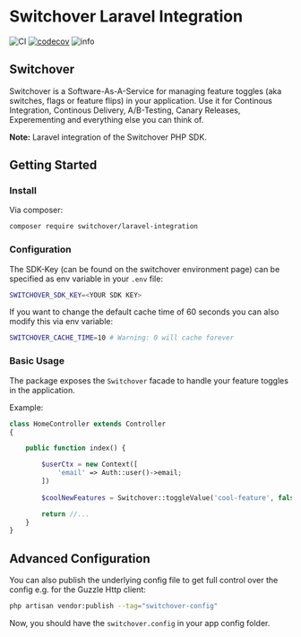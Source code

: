 # Switchover Laravel Integration

![CI](https://github.com/switchover-io/laravel-integration/workflows/CI/badge.svg)
[![codecov](https://codecov.io/gh/switchover-io/laravel-integration/branch/main/graph/badge.svg?token=IQNFOXJIWX)](https://codecov.io/gh/switchover-io/laravel-integration)
![info](https://img.shields.io/badge/-alpha-blue)

## Switchover

Switchover is a Software-As-A-Service for managing feature toggles (aka switches, flags or feature flips) in your application. Use it for Continous Integration, Continous Delivery, A/B-Testing, Canary Releases, Experementing and everything else you can think of.

__Note:__
Laravel integration of the Switchover PHP SDK. 

## Getting Started

### Install
Via composer:

```bash
composer require switchover/laravel-integration
```

### Configuration

The SDK-Key (can be found on the switchover environment page) can be specified as env variable in your `.env` file:

```bash
SWITCHOVER_SDK_KEY=<YOUR SDK KEY>
```

If you want to change the default cache time of 60 seconds you can also modify this via env variable:

```bash
SWITCHOVER_CACHE_TIME=10 # Warning: 0 will cache forever
```

### Basic Usage

The package exposes the `Switchover` facade to handle your feature toggles in the application. 

Example:
```php
class HomeController extends Controller
{

    public function index() {

        $userCtx = new Context([
            'email' => Auth::user()->email;
        ])
        
        $coolNewFeatures = Switchover::toggleValue('cool-feature', false, $userCtx);

        return //...
    }
}
```

## Advanced Configuration

You can also publish the underlying config file to get full control over the config e.g. for the Guzzle Http client:

```bash
php artisan vendor:publish --tag="switchover-config"
```

Now, you should have the `switchover.config` in your app config folder.
